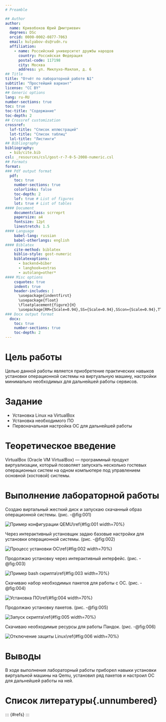 ```yaml
---
# Preamble

## Author
author:
  name: Кривобоков Юрий Дмитриевич
  degrees: DSc
  orcid: 0000-0002-0877-7063
  email: kulyabov-ds@rudn.ru
  affiliation:
    - name: Российский университет дружбы народов
      country: Российская Федерация
      postal-code: 117198
      city: Москва
      address: ул. Миклухо-Маклая, д. 6
## Title
title: "Отчёт по лабораторной работе №1"
subtitle: "Простейший вариант"
license: "CC BY"
## Generic options
lang: ru-RU
number-sections: true
toc: true
toc-title: "Содержание"
toc-depth: 2
## Crossref customization
crossref:
  lof-title: "Список иллюстраций"
  lot-title: "Список таблиц"
  lol-title: "Листинги"
## Bibliography
bibliography:
  - bib/cite.bib
csl: _resources/csl/gost-r-7-0-5-2008-numeric.csl
## Formats
format:
### Pdf output format
  pdf:
    toc: true
    number-sections: true
    colorlinks: false
    toc-depth: 2
    lof: true # List of figures
    lot: true # List of tables
#### Document
    documentclass: scrreprt
    papersize: a4
    fontsize: 12pt
    linestretch: 1.5
#### Language
    babel-lang: russian
    babel-otherlangs: english
#### Biblatex
    cite-method: biblatex
    biblio-style: gost-numeric
    biblatexoptions:
      - backend=biber
      - langhook=extras
      - autolang=other*
#### Misc options
    csquotes: true
    indent: true
    header-includes: |
      \usepackage{indentfirst}
      \usepackage{float}
      \floatplacement{figure}{H}
      \usepackage[RM={Scale=0.94},SS={Scale=0.94},SScon={Scale=0.94},TT={Scale=MatchLowercase,FakeStretch=0.9},DefaultFeatures={Ligatures=Common}]{plex-otf}
### Docx output format
  docx:
    toc: true
    number-sections: true
    toc-depth: 2
---
```


# Цель работы

Целью данной работы является приобретение практических навыков установки операционной системы на виртуальную машину, настройки минимально необходимых для дальнейшей работы сервисов.

# Задание

- Установка Linux на VirtualBox
- Установка необходимого ПО
- Первоначальная настройка ОС для дальнейшей работы

# Теоретическое введение

VirtualBox (Oracle VM VirtualBox) — программный продукт виртуализации, который позволяет запускать несколько гостевых операционных систем на одном компьютере под управлением основной (хостовой) системы.

# Выполнение лабораторной работы

Создаю виртальный жесткий диск и запускаю скачанный образ операционной системы. (рис. -@fig:001)

![Пример конфигурации QEMU](image/1.jpg)\ref{#fig:001 width=70%}

Через интерактивный установщик задаю базовые настройки для установки операционной системы. (рис. -@fig:002)

![Процесс установки ОС](image/2.jpg)\ref{#fig:002 width=70%}

Продолжаю установку через интерактивный интерфейс. (рис. -@fig:003)

![Пример bash скрипта](image/3.jpg)\ref{#fig:003 width=70%}

Скачиваю набор необходимых пакетов для работы с ОС. (рис. -@fig:004)

![Установка ПО](image/4.jpg)\ref{#fig:004 width=70%}

Продолжаю установку пакетов. (рис. -@fig:005)

![Запуск скрипта](image/5.jpg)\ref{#fig:005 width=70%}

Скачиваю необходимые ресурсы для работы Пандок. (рис. -@fig:006)

![Отключение защиты Linux](image/6.jpg)\ref{#fig:006 width=70%}




# Выводы

В ходе выполнения лабораторный работы приборел навыки установки виртуальной машины на Qemu, установил ряд пакетов и настроил ОС для дальнейшей работы на ней.

# Список литературы{.unnumbered}

::: {#refs}
:::
